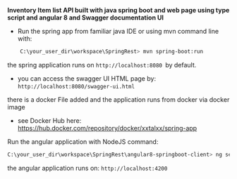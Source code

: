  **Inventory Item list API built with java spring boot and web page using type script and angular 8 and Swagger documentation UI**

- Run the spring app from familiar java IDE or using mvn command line with:

```bash
	C:\your_user_dir\workspace\SpringRest> mvn spring-boot:run

```
the spring application runs on `http://localhost:8080 `by default.

- you can access the swagger UI HTML page by:
`http://localhost:8080/swagger-ui.html
`

there is a docker File added and the application runs from docker via docker image
- see Docker Hub here: https://hub.docker.com/repository/docker/xxtalxx/spring-app

Run the angular application with NodeJS command:
```bash
C:\your_user_dir\workspace\SpringRest\angular8-springboot-client> ng serve
```

the angular application runs on: `http://localhost:4200`
